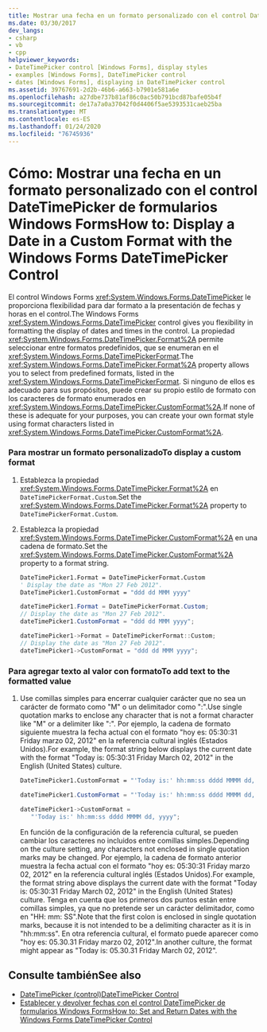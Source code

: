 ```yaml
---
title: Mostrar una fecha en un formato personalizado con el control DateTimePicker
ms.date: 03/30/2017
dev_langs:
- csharp
- vb
- cpp
helpviewer_keywords:
- DateTimePicker control [Windows Forms], display styles
- examples [Windows Forms], DateTimePicker control
- dates [Windows Forms], displaying in DateTimePicker control
ms.assetid: 39767691-2d2b-46b6-a663-b7901e581a6e
ms.openlocfilehash: a27dbe737b81af86c0ac50b791bcd87bafe05b4f
ms.sourcegitcommit: de17a7a0a37042f0d4406f5ae5393531caeb25ba
ms.translationtype: MT
ms.contentlocale: es-ES
ms.lasthandoff: 01/24/2020
ms.locfileid: "76745936"
---
```

# <a name="how-to-display-a-date-in-a-custom-format-with-the-windows-forms-datetimepicker-control"></a><span data-ttu-id="497eb-102">Cómo: Mostrar una fecha en un formato personalizado con el control DateTimePicker de formularios Windows Forms</span><span class="sxs-lookup"><span data-stu-id="497eb-102">How to: Display a Date in a Custom Format with the Windows Forms DateTimePicker Control</span></span>
<span data-ttu-id="497eb-103">El control Windows Forms <xref:System.Windows.Forms.DateTimePicker> le proporciona flexibilidad para dar formato a la presentación de fechas y horas en el control.</span><span class="sxs-lookup"><span data-stu-id="497eb-103">The Windows Forms <xref:System.Windows.Forms.DateTimePicker> control gives you flexibility in formatting the display of dates and times in the control.</span></span> <span data-ttu-id="497eb-104">La propiedad <xref:System.Windows.Forms.DateTimePicker.Format%2A> permite seleccionar entre formatos predefinidos, que se enumeran en el <xref:System.Windows.Forms.DateTimePickerFormat>.</span><span class="sxs-lookup"><span data-stu-id="497eb-104">The <xref:System.Windows.Forms.DateTimePicker.Format%2A> property allows you to select from predefined formats, listed in the <xref:System.Windows.Forms.DateTimePickerFormat>.</span></span> <span data-ttu-id="497eb-105">Si ninguno de ellos es adecuado para sus propósitos, puede crear su propio estilo de formato con los caracteres de formato enumerados en <xref:System.Windows.Forms.DateTimePicker.CustomFormat%2A>.</span><span class="sxs-lookup"><span data-stu-id="497eb-105">If none of these is adequate for your purposes, you can create your own format style using format characters listed in <xref:System.Windows.Forms.DateTimePicker.CustomFormat%2A>.</span></span>  
  
### <a name="to-display-a-custom-format"></a><span data-ttu-id="497eb-106">Para mostrar un formato personalizado</span><span class="sxs-lookup"><span data-stu-id="497eb-106">To display a custom format</span></span>  
  
1. <span data-ttu-id="497eb-107">Establezca la propiedad <xref:System.Windows.Forms.DateTimePicker.Format%2A> en `DateTimePickerFormat.Custom`.</span><span class="sxs-lookup"><span data-stu-id="497eb-107">Set the <xref:System.Windows.Forms.DateTimePicker.Format%2A> property to `DateTimePickerFormat.Custom`.</span></span>  
  
2. <span data-ttu-id="497eb-108">Establezca la propiedad <xref:System.Windows.Forms.DateTimePicker.CustomFormat%2A> en una cadena de formato.</span><span class="sxs-lookup"><span data-stu-id="497eb-108">Set the <xref:System.Windows.Forms.DateTimePicker.CustomFormat%2A> property to a format string.</span></span>  
  
    ```vb  
    DateTimePicker1.Format = DateTimePickerFormat.Custom  
    ' Display the date as "Mon 27 Feb 2012".  
    DateTimePicker1.CustomFormat = "ddd dd MMM yyyy"  
    ```  
  
    ```csharp  
    dateTimePicker1.Format = DateTimePickerFormat.Custom;  
    // Display the date as "Mon 27 Feb 2012".  
    dateTimePicker1.CustomFormat = "ddd dd MMM yyyy";  
    ```  
  
    ```cpp  
    dateTimePicker1->Format = DateTimePickerFormat::Custom;  
    // Display the date as "Mon 27 Feb 2012".  
    dateTimePicker1->CustomFormat = "ddd dd MMM yyyy";  
    ```  
  
### <a name="to-add-text-to-the-formatted-value"></a><span data-ttu-id="497eb-109">Para agregar texto al valor con formato</span><span class="sxs-lookup"><span data-stu-id="497eb-109">To add text to the formatted value</span></span>  
  
1. <span data-ttu-id="497eb-110">Use comillas simples para encerrar cualquier carácter que no sea un carácter de formato como "M" o un delimitador como ":".</span><span class="sxs-lookup"><span data-stu-id="497eb-110">Use single quotation marks to enclose any character that is not a format character like "M" or a delimiter like ":".</span></span> <span data-ttu-id="497eb-111">Por ejemplo, la cadena de formato siguiente muestra la fecha actual con el formato "hoy es: 05:30:31 Friday marzo 02, 2012" en la referencia cultural inglés (Estados Unidos).</span><span class="sxs-lookup"><span data-stu-id="497eb-111">For example, the format string below displays the current date with the format "Today is: 05:30:31 Friday March 02, 2012" in the English (United States) culture.</span></span>  
  
    ```vb  
    DateTimePicker1.CustomFormat = "'Today is:' hh:mm:ss dddd MMMM dd, yyyy"  
    ```  
  
    ```csharp  
    dateTimePicker1.CustomFormat = "'Today is:' hh:mm:ss dddd MMMM dd, yyyy";  
    ```  
  
    ```cpp  
    dateTimePicker1->CustomFormat =  
       "'Today is:' hh:mm:ss dddd MMMM dd, yyyy";  
    ```  
  
     <span data-ttu-id="497eb-112">En función de la configuración de la referencia cultural, se pueden cambiar los caracteres no incluidos entre comillas simples.</span><span class="sxs-lookup"><span data-stu-id="497eb-112">Depending on the culture setting, any characters not enclosed in single quotation marks may be changed.</span></span> <span data-ttu-id="497eb-113">Por ejemplo, la cadena de formato anterior muestra la fecha actual con el formato "hoy es: 05:30:31 Friday marzo 02, 2012" en la referencia cultural inglés (Estados Unidos).</span><span class="sxs-lookup"><span data-stu-id="497eb-113">For example, the format string above displays the current date with the format "Today is: 05:30:31 Friday March 02, 2012" in the English (United States) culture.</span></span> <span data-ttu-id="497eb-114">Tenga en cuenta que los primeros dos puntos están entre comillas simples, ya que no pretende ser un carácter delimitador, como en "HH: mm: SS".</span><span class="sxs-lookup"><span data-stu-id="497eb-114">Note that the first colon is enclosed in single quotation marks, because it is not intended to be a delimiting character as it is in "hh:mm:ss".</span></span> <span data-ttu-id="497eb-115">En otra referencia cultural, el formato puede aparecer como "hoy es: 05.30.31 Friday marzo 02, 2012".</span><span class="sxs-lookup"><span data-stu-id="497eb-115">In another culture, the format might appear as "Today is: 05.30.31 Friday March 02, 2012".</span></span>  
  
## <a name="see-also"></a><span data-ttu-id="497eb-116">Consulte también</span><span class="sxs-lookup"><span data-stu-id="497eb-116">See also</span></span>

- [<span data-ttu-id="497eb-117">DateTimePicker (control)</span><span class="sxs-lookup"><span data-stu-id="497eb-117">DateTimePicker Control</span></span>](datetimepicker-control-windows-forms.md)
- [<span data-ttu-id="497eb-118">Establecer y devolver fechas con el control DateTimePicker de formularios Windows Forms</span><span class="sxs-lookup"><span data-stu-id="497eb-118">How to: Set and Return Dates with the Windows Forms DateTimePicker Control</span></span>](how-to-set-and-return-dates-with-the-windows-forms-datetimepicker-control.md)
